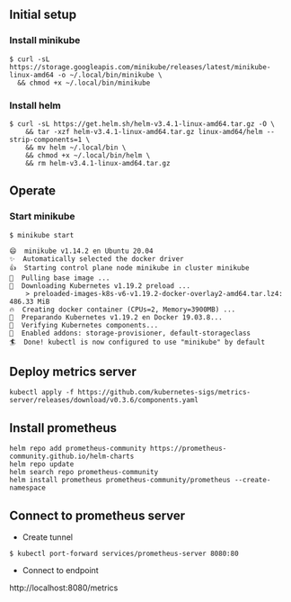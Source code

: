 
## Initial setup

### Install minikube

```
$ curl -sL https://storage.googleapis.com/minikube/releases/latest/minikube-linux-amd64 -o ~/.local/bin/minikube \
  && chmod +x ~/.local/bin/minikube
```

### Install helm

```
$ curl -sL https://get.helm.sh/helm-v3.4.1-linux-amd64.tar.gz -O \
    && tar -xzf helm-v3.4.1-linux-amd64.tar.gz linux-amd64/helm --strip-components=1 \
    && mv helm ~/.local/bin \
    && chmod +x ~/.local/bin/helm \
    && rm helm-v3.4.1-linux-amd64.tar.gz
```

## Operate

### Start minikube

```
$ minikube start

😄  minikube v1.14.2 en Ubuntu 20.04
✨  Automatically selected the docker driver
👍  Starting control plane node minikube in cluster minikube
🚜  Pulling base image ...
💾  Downloading Kubernetes v1.19.2 preload ...
    > preloaded-images-k8s-v6-v1.19.2-docker-overlay2-amd64.tar.lz4: 486.33 MiB
🔥  Creating docker container (CPUs=2, Memory=3900MB) ...
🐳  Preparando Kubernetes v1.19.2 en Docker 19.03.8...
🔎  Verifying Kubernetes components...
🌟  Enabled addons: storage-provisioner, default-storageclass
🏄  Done! kubectl is now configured to use "minikube" by default
```

## Deploy metrics server

```
kubectl apply -f https://github.com/kubernetes-sigs/metrics-server/releases/download/v0.3.6/components.yaml
```

## Install prometheus

```
helm repo add prometheus-community https://prometheus-community.github.io/helm-charts
helm repo update
helm search repo prometheus-community
helm install prometheus prometheus-community/prometheus --create-namespace
```

## Connect to prometheus server

- Create tunnel

```
$ kubectl port-forward services/prometheus-server 8080:80
```

- Connect to endpoint

http://localhost:8080/metrics
